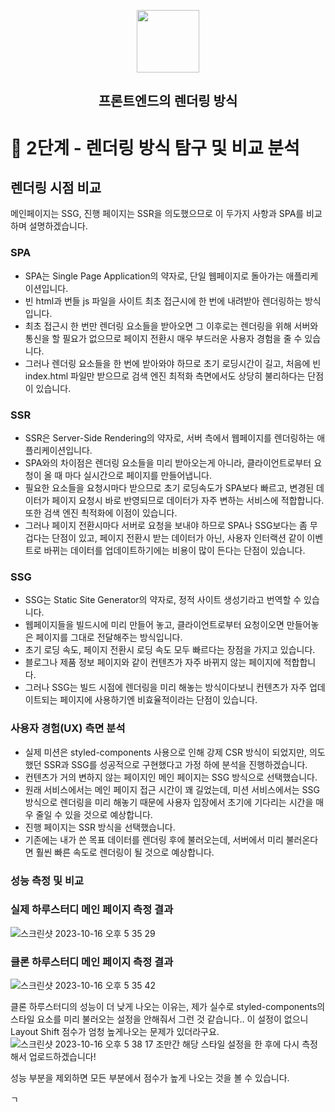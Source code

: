<p align="middle" >
  <img width="100px;" src="https://em-content.zobj.net/thumbs/160/apple/81/artist-palette_1f3a8.png"/>
</p>
<h2 align="middle">프론트엔드의 렌더링 방식</h2>


# 🎯 2단계 - 렌더링 방식 탐구 및 비교 분석

## 렌더링 시점 비교
메인페이지는 SSG, 진행 페이지는 SSR을 의도했으므로 이 두가지 사항과 SPA를 비교하며 설명하겠습니다.

### SPA
- SPA는 Single Page Application의 약자로, 단일 웹페이지로 돌아가는 애플리케이션입니다.
- 빈 html과 번들 js 파일을 사이트 최초 접근시에 한 번에 내려받아 렌더링하는 방식입니다.
- 최초 접근시 한 번만 렌더링 요소들을 받아오면 그 이후로는 렌더링을 위해 서버와 통신을 할 필요가 없으므로 페이지 전환시 매우 부드러운 사용자 경험을 줄 수 있습니다.
- 그러나 렌더링 요소들을 한 번에 받아와야 하므로 초기 로딩시간이 길고, 처음에 빈 index.html 파일만 받으므로 검색 엔진 최적화 측면에서도 상당히 불리하다는 단점이 있습니다.

### SSR
- SSR은 Server-Side Rendering의 약자로, 서버 측에서 웹페이지를 렌더링하는 애플리케이션입니다.
- SPA와의 차이점은 렌더링 요소들을 미리 받아오는게 아니라, 클라이언트로부터 요청이 올 때 마다 실시간으로 페이지를 만들어냅니다.
- 필요한 요소들을 요청시마다 받으므로 초기 로딩속도가 SPA보다 빠르고, 변경된 데이터가 페이지 요청시 바로 반영되므로 데이터가 자주 변하는 서비스에 적합합니다. 또한 검색 엔진 쵝적화에 이점이 있습니다.
- 그러나 페이지 전환시마다 서버로 요청을 보내야 하므로 SPA나 SSG보다는 좀 무겁다는 단점이 있고, 페이지 전환시 받는 데이터가 아닌, 사용자 인터랙션 같이 이벤트로 바뀌는 데이터를 업데이트하기에는 비용이 많이 든다는 단점이 있습니다.

### SSG
- SSG는 Static Site Generator의 약자로, 정적 사이트 생성기라고 번역할 수 있습니다.
- 웹페이지들을 빌드시에 미리 만들어 놓고, 클라이언트로부터 요청이오면 만들어놓은 페이지를 그대로 전달해주는 방식입니다.
- 초기 로딩 속도, 페이지 전환시 로딩 속도 모두 빠르다는 장점을 가지고 있습니다.
- 블로그나 제품 정보 페이지와 같이 컨텐츠가 자주 바뀌지 않는 페이지에 적합합니다.
- 그러나 SSG는 빌드 시점에 렌더링을 미리 해놓는 방식이다보니 컨텐츠가 자주 업데이트되는 페이지에 사용하기엔 비효율적이라는 단점이 있습니다.

### 사용자 경험(UX) 측면 분석
- 실제 미션은 styled-components 사용으로 인해 강제 CSR 방식이 되었지만, 의도했던 SSR과 SSG를 성공적으로 구현했다고 가정 하에 분석을 진행하겠습니다.
- 컨텐츠가 거의 변하지 않는 페이지인 메인 페이지는 SSG 방식으로 선택했습니다.
- 원래 서비스에서는 메인 페이지 접근 시간이 꽤 길었는데, 미션 서비스에서는 SSG 방식으로 렌더링을 미리 해놓기 때문에 사용자 입장에서 초기에 기다리는 시간을 매우 줄일 수 있을 것으로 예상합니다.
- 진행 페이지는 SSR 방식을 선택했습니다.
- 기존에는 내가 쓴 목표 데이터를 렌더링 후에 불러오는데, 서버에서 미리 불러온다면 훨씬 빠른 속도로 렌더링이 될 것으로 예상합니다.

### 성능 측정 및 비교
### 실제 하루스터디 메인 페이지 측정 결과
![스크린샷 2023-10-16 오후 5 35 29](https://github.com/woo-jk/frontend-rendering/assets/73513965/0ad9cfef-5077-401c-9d8c-67ac377cb3ab)
### 클론 하루스터디 메인 페이지 측정 결과
![스크린샷 2023-10-16 오후 5 35 42](https://github.com/woo-jk/frontend-rendering/assets/73513965/73f69067-4c6f-4a2e-b004-411ce37e4e26)

클론 하루스터디의 성능이 더 낮게 나오는 이유는, 제가 실수로 styled-components의 스타일 요소를 미리 불러오는 설정을 안해줘서 그런 것 같습니다.. 이 설정이 없으니 Layout Shift 점수가 엄청 높게나오는 문제가 있더라구요.
![스크린샷 2023-10-16 오후 5 38 17](https://github.com/woo-jk/frontend-rendering/assets/73513965/3a1056ac-af3b-43f4-9a51-7a6d3d0c09e3)
조만간 해당 스타일 설정을 한 후에 다시 측정해서 업로드하겠습니다!

성능 부분을 제외하면 모든 부분에서 점수가 높게 나오는 것을 볼 수 있습니다.

ㄱ

